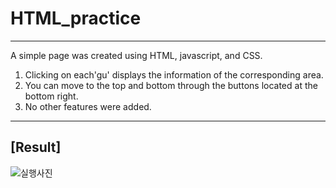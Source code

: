 # HTML_practice
---------------------
A simple page was created using HTML, javascript, and CSS.
1. Clicking on each'gu' displays the information of the corresponding area.
2. You can move to the top and bottom through the buttons located at the bottom right.
3. No other features were added.

---------------------------
## [Result]
![실행사진](https://user-images.githubusercontent.com/44386047/110120628-a186d500-7e00-11eb-8f3c-bd4271f538a1.png)
